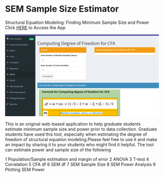 # SEM Sample Size Estimator
Structural Equation Modeling: Finding Minimum Sample Size and Power 
Click [HERE](https://aalbusaidi.shinyapps.io/power/) to Access the App

![MainPage](https://github.com/aalbusaidi/SEM-Sample-Size-Estimator/blob/main/www/power.png)

This is an original web-based application to help graduate students estimate minimum sample size and power prior to data collection. Graduate students have used this tool, especially when estimating the degree of freedom of structural equation modeling.Please feel free to use it and make an impact by sharing it to your students who might find it helpful. The tool can estimate power and sample size of the following 

1	Population/Sample estimation and margin of error
2	ANOVA
3	T-test
4	Correlation
5	CFA df
6	SEM df
7	SEM Sample Size
8	SEM Power Analysis 
9	Plotting SEM Power 

